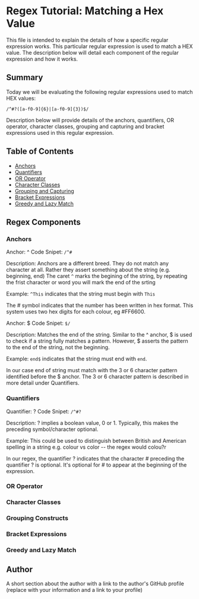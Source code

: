 # Regex Tutorial: Matching a Hex Value

This file is intended to explain the details of how a specific regular expression works. This particular regular expression is used to match a HEX value. The description below will detail each component of the regular expression and how it works. 

## Summary

Today we will be evaluating the following regular expressions used to match HEX values:

`/^#?([a-f0-9]{6}|[a-f0-9]{3})$/`

Description below will provide details  of the anchors, quantifiers, OR operator, character classes, grouping and capturing and bracket expressions used in this regular expression.


## Table of Contents

- [Anchors](#anchors)
- [Quantifiers](#quantifiers)
- [OR Operator](#or-operator)
- [Character Classes](#character-classes)
- [Grouping and Capturing](#grouping-and-capturing)
- [Bracket Expressions](#bracket-expressions)
- [Greedy and Lazy Match](#greedy-and-lazy-match)

## Regex Components

### Anchors

Anchor: ^ 
Code Snipet: `/^#`

Description: 
Anchors are a different breed. They do not match any character at all. Rather they assert something about the string (e.g. beginning, end)
The caret `^` marks the begining of the string, by repeating the frist character or word you will mark the end of the srting

Example: `^This` indicates that the string must begin with `This`

The # symbol indicates that the number has been written in hex format. This system uses two hex digits for each colour, eg #FF6600.

Anchor: $
Code Snipet: `$/`

Description: 
Matches the end of the string. Similar to the ^ anchor, $ is used to check if a string fully matches a pattern. However, $ asserts the pattern to the end of the string, not the beginning.

Example: `end$` indicates that the string must end with `end`.

In our case end of string must match with the 3 or 6 character pattern identified before the $ anchor. The 3 or 6 character pattern is described in more detail under Quantifiers.

### Quantifiers

Quantifier: ?
Code Snipet: `/^#?`

Description: ? implies a boolean value, 0 or 1. Typically, this makes the preceding symbol/character optional.

Example: This could be used to distinguish between British and American spelling in a string e.g. colour vs color -- the regex would colou?r

In our regex, the quantifier ? indicates that the character # preceding the quantifier ? is optional. It's optional for # to appear at the beginning of the expression.

### OR Operator

### Character Classes

### Grouping Constructs

### Bracket Expressions

### Greedy and Lazy Match

## Author

A short section about the author with a link to the author's GitHub profile (replace with your information and a link to your profile)
